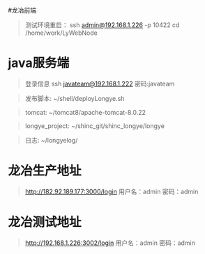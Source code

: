 #龙冶前端
>测试环境重启：
ssh admin@192.168.1.226 -p 10422
cd /home/work/LyWebNode


# java服务端
>登录信息
>ssh javateam@192.168.1.222
>密码:javateam

>发布脚本:
>~/shell/deployLongye.sh

>tomcat:
>~/tomcat8/apache-tomcat-8.0.22

>longye_project:
>~/shinc_git/shinc_longye/longye

>日志:
>~/longyelog/

# 龙冶生产地址
>http://182.92.189.177:3000/login
>用户名：admin  密码：admin

# 龙冶测试地址
>http://192.168.1.226:3002/login
>用户名：admin  密码：admin

